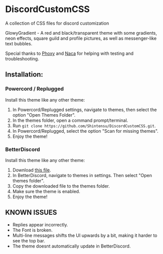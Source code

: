 # DiscordCustomCSS
A collection of CSS files for discord customization

GlowyGradient - A red and black/transparent theme with some gradients, neon effects, square guild and profile pictures, as well as messenger-like text bubbles.

Special thanks to [Phoxy](https://twitter.com/Bass_PHOX) and [Naca](https://twitter.com/nacasatu) for helping with testing and troubleshooting.

## Installation:
### Powercord / Replugged
Install this theme like any other theme:
1. In Powercord/Replugged settings, navigate to themes, then select the option "Open Themes Folder".
2. In the themes folder, open a command prompt/terminal.
3. Run `git clone https://github.com/Shintensu/DiscordCustomCSS.git`.
4. In Powercord/Replugged, select the option "Scan for missing themes".
5. Enjoy the theme!

### BetterDiscord
Install this theme like any other theme:
1. Download [this file](https://raw.githubusercontent.com/Shintensu/DiscordCustomCSS/main/GlowyGradient.theme.css).
2. In BetterDiscord, navigate to themes in settings. Then select "Open themes folder".
3. Copy the downloaded file to the themes folder.
4. Make sure the theme is enabled.
5. Enjoy the theme!

## KNOWN ISSUES
- Replies appear incorrectly.
- The Font is broken.
- Multi-line messages shifts the UI upwards by a bit, making it harder to see the top bar.
- The theme doesnt automatically update in BetterDiscord.
